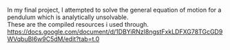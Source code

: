 In my final project, I attempted to solve the general equation of motion for a pendulum which is analytically unsolvable.
<br>
These are the compiled resources i used through.
https://docs.google.com/document/d/1DBYiRNzI8ngstFxkLDFXG78TGcGD9WVqbuBI6w9C5dM/edit?tab=t.0